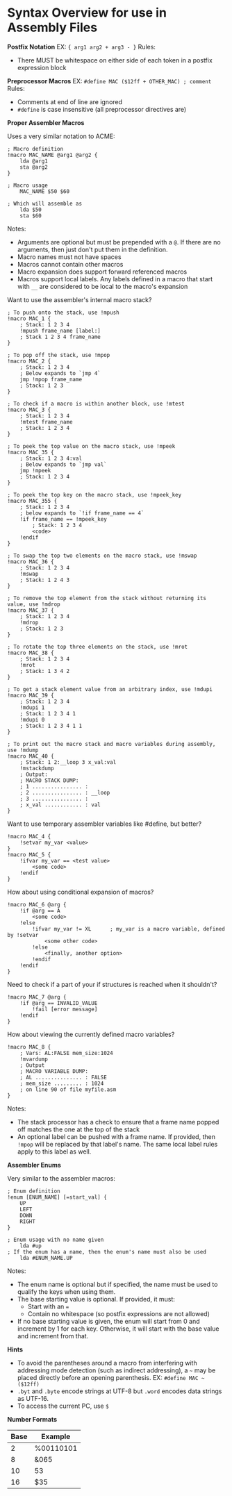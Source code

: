 # Syntax Overview for use in Assembly Files

**Postfix Notation**
EX: `{ arg1 arg2 + arg3 - }`
Rules:

* There MUST be whitespace on either side of each token in a postfix expression block

**Preprocessor Macros**
EX: `#define MAC ($12ff + OTHER_MAC) ; comment`
Rules:

* Comments at end of line are ignored
* `#define` is case insensitive (all preprocessor directives are)

**Proper Assembler Macros**

Uses a very similar notation to ACME:
```
; Macro definition
!macro MAC_NAME @arg1 @arg2 {
    lda @arg1
    sta @arg2
}

; Macro usage
    MAC_NAME $50 $60

; Which will assemble as
    lda $50
    sta $60
```

Notes:
* Arguments are optional but must be prepended with a `@`. If there are no arguments, then just don't put them in the definition.
* Macro names must not have spaces
* Macros cannot contain other macros
* Macro expansion does support forward referenced macros
* Macros support local labels. Any labels defined in a macro that start with `__` are considered to be local to the macro's expansion

Want to use the assembler's internal macro stack?
```
; To push onto the stack, use !mpush
!macro MAC_1 {
    ; Stack: 1 2 3 4
    !mpush frame_name [label:]
    ; Stack 1 2 3 4 frame_name
}

; To pop off the stack, use !mpop
!macro MAC_2 {
    ; Stack: 1 2 3 4
    ; Below expands to `jmp 4`
    jmp !mpop frame_name
    ; Stack: 1 2 3
}

; To check if a macro is within another block, use !mtest
!macro MAC_3 {
    ; Stack: 1 2 3 4
    !mtest frame_name
    ; Stack: 1 2 3 4
}

; To peek the top value on the macro stack, use !mpeek
!macro MAC_35 {
    ; Stack: 1 2 3 4:val
    ; Below expands to `jmp val`
    jmp !mpeek
    ; Stack: 1 2 3 4
}

; To peek the top key on the macro stack, use !mpeek_key
!macro MAC_355 {
    ; Stack: 1 2 3 4
    ; below expands to `!if frame_name == 4`
    !if frame_name == !mpeek_key
        ; Stack: 1 2 3 4
        <code>
    !endif
}

; To swap the top two elements on the macro stack, use !mswap
!macro MAC_36 {
    ; Stack: 1 2 3 4
    !mswap
    ; Stack: 1 2 4 3
}

; To remove the top element from the stack without returning its value, use !mdrop
!macro MAC_37 {
    ; Stack: 1 2 3 4
    !mdrop
    ; Stack: 1 2 3
}

; To rotate the top three elements on the stack, use !mrot
!macro MAC_38 {
    ; Stack: 1 2 3 4
    !mrot
    ; Stack: 1 3 4 2
}

; To get a stack element value from an arbitrary index, use !mdupi
!macro MAC_39 {
    ; Stack: 1 2 3 4
    !mdupi 1
    ; Stack: 1 2 3 4 1
    !mdupi 0
    ; Stack: 1 2 3 4 1 1
}

; To print out the macro stack and macro variables during assembly, use !mdump
!macro MAC_40 {
    ; Stack: 1 2:__loop 3 x_val:val
    !mstackdump
    ; Output:
    ; MACRO STACK DUMP:
    ; 1 ................ : 
    ; 2 ................ : __loop
    ; 3 ................ : 
    ; x_val ............ : val
}
```

Want to use temporary assembler variables like #define, but better?
```
!macro MAC_4 {
    !setvar my_var <value>
}
!macro MAC_5 {
    !ifvar my_var == <test value>
        <some code>
    !endif
}
```

How about using conditional expansion of macros?
```
!macro MAC_6 @arg {
    !if @arg == A
        <some code>
    !else
        !ifvar my_var != XL      ; my_var is a macro variable, defined by !setvar
            <some other code>
        !else
            <finally, another option>
        !endif
    !endif
}
```

Need to check if a part of your if structures is reached when it shouldn't?
```
!macro MAC_7 @arg {
    !if @arg == INVALID_VALUE
        !fail [error message]
    !endif
}
```

How about viewing the currently defined macro variables?
```
!macro MAC_8 {
    ; Vars: AL:FALSE mem_size:1024
    !mvardump
    ; Output
    ; MACRO VARIABLE DUMP:
    ; AL ............... : FALSE
    ; mem_size ......... : 1024
    ; on line 90 of file myfile.asm
}
```

Notes:
* The stack processor has a check to ensure that a frame name popped off matches the one at the top of the stack
* An optional label can be pushed with a frame name. If provided, then `!mpop` will be replaced by that label's name. The same local label rules apply to this label as well.

**Assembler Enums**

Very similar to the assembler macros:
```
; Enum definition
!enum [ENUM_NAME] [=start_val] {
    UP
    LEFT
    DOWN
    RIGHT
}

; Enum usage with no name given
    lda #up
; If the enum has a name, then the enum's name must also be used
    lda #ENUM_NAME.UP
```

Notes:
* The enum name is optional but if specified, the name must be used to qualify the keys when using them.
* The base starting value is optional. If provided, it must:
  * Start with an `=`
  * Contain no whitespace (so postfix expressions are not allowed)
* If no base starting value is given, the enum will start from 0 and increment by 1 for each key. Otherwise, it will start with the base value and increment from that.

**Hints**

* To avoid the parentheses around a macro from interfering with addressing mode detection (such as indirect addressing), a `~` may be placed directly before an opening parenthesis. EX: `#define MAC ~($12ff)`
* `.byt` and `.byte` encode strings at UTF-8 but `.word` encodes data strings as UTF-16.
* To access the current PC, use `$`

**Number Formats**

| Base | Example   |
| ---- | --------- |
| 2    | %00110101 |
| 8    | &065      |
| 10   | 53        |
| 16   | $35       |

